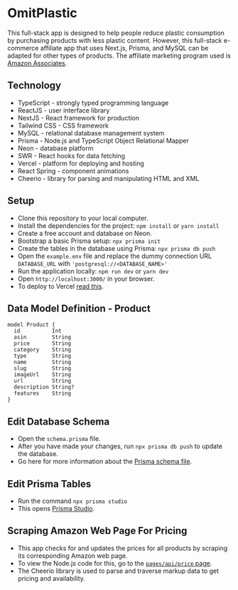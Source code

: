 # OmitPlastic

This full-stack app is designed to help people reduce plastic consumption by purchasing products with less plastic content. However, this full-stack e-commerce affiliate app that uses Next.js, Prisma, and MySQL can be adapted for other types of products. The affiliate marketing program used is [Amazon Associates](https://affiliate-program.amazon.com/). 

## Technology

* TypeScript - strongly typed programming language
* ReactJS - user interface library
* NextJS - React framework for production
* Tailwind CSS - CSS framework
* MySQL - relational database management system
* Prisma - Node.js and TypeScript Object Relational Mapper
* Neon - database platform
* SWR - React hooks for data fetching
* Vercel - platform for deploying and hosting
* React Spring - component animations
* Cheerio - library for parsing and manipulating HTML and XML

## Setup

* Clone this repository to your local computer.
* Install the dependencies for the project: `npm install` or `yarn install`
* Create a free account and database on Neon.
* Bootstrap a basic Prisma setup: `npx prisma init`
* Create the tables in the database using Prisma: `npx prisma db push`
* Open the `example.env` file and replace the dummy connection URL `DATABASE_URL` with `'postgresql://<DATABASE_NAME>'`
* Run the application locally: `npm run dev` or `yarn dev`
* Open `http://localhost:3000/` in your browser.
* To deploy to Vercel [read this](https://neon.tech/docs/guides/vercel).

## Data Model Definition - Product
```
model Product {
  id          Int     
  asin        String  
  price       String  
  category    String
  type        String
  name        String 
  slug        String  
  imageUrl    String 
  url         String
  description String? 
  features    String
}
```

## Edit Database Schema

* Open the `schema.prisma` file.
* After you have made your changes, run `npx prisma db push` to update the database.
* Go here for more information about the [Prisma schema file](https://www.prisma.io/docs/concepts/components/prisma-schema).

## Edit Prisma Tables

* Run the command `npx prisma studio`
* This opens [Prisma Studio](https://www.prisma.io/studio).

## Scraping Amazon Web Page For Pricing

* This app checks for and updates the prices for all products by scraping its corresponding Amazon web page.
* To view the Node.js code for this, go to the [`pages/api/price` page](https://github.com/gavinmgrant/omitplastic/blob/main/pages/api/price.ts).
* The Cheerio library is used to parse and traverse markup data to get pricing and availability.

